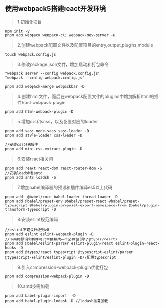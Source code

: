 ## 使用webpack5搭建react开发环境

>   1.初始化项目

    npm init -y 
    pnpm add webpack webpack-cli webpack-dev-server -D

>   2.创建webpack配置文件以及配置项目的entry,output,plugins,module

    touch webpack.config.js

>   3.修改package.json文件，增加启动和打包命令

    "webpack server --config webpack.config.js"
    "webpack --config webpack.config.js"

    pnpm add webpack-merge webpackbar -D

>   4.创建html文件，而后在webpack配置文件的plugins中增加解析html的插件html-webpack-plugin
    
    pnpm add html-webpack-plugin -D

>   5.增加css和scss，以及配置对应的loader

    pnpm add sass node-sass sass-loader -D
    pnpm add style-loader css-loader -D

    //安装css分离插件
    pnpm add mini-css-extract-plugin -D

>   6.安装react相关包

    pnpm add react react-dom react-router-dom -S
    //安装loadsh和antd
    pnpm add antd loadsh -S

>   7.增加babel编译器的预设和插件编译es5以上代码

    pnpm add  @babel/core babel-loader thread-loader -D
    pnpm add @babel/preset-env @babel/preset-react @babel/preset-typescript @babel/plugin-proposal-export-namespace-from @babel/plugin-transform-typescript -D

>   8.安装eslint规范编码

    //eslint不建议升级到v8
    pnpm add eslint eslint-webpack-plugin -D
    //下面的预设和插件可以单独抽成一个公共包(除了@types/react)
    pnpm add @babel/eslint-parser eslint-plugin-react eslint-plugin-react-hooks -D
    pnpm add @types/react typescript @typescript-eslint/parser @typescript-eslint/eslint-plugin -D//配置typescript

>   9.引入compression-webpack-plugin优化打包

    pnpm add compression-webpack-plugin -D

>  10.antd按需加载

    pnpm add babel-plugin-import  -D
    pnpm add babel-plugin-lodash -D //lodash按需加载
